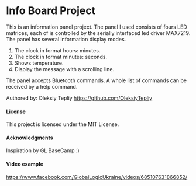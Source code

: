 # Info Board Project
This is an information panel project.
The panel I used consists of fours LED matrices, each of is controlled by the serially interfaced led driver MAX7219.
The panel has several information display modes.
1) The clock in format hours: minutes.
2) The clock in format minutes: seconds.
3) Shows temperature.
4) Display the message with a scrolling line.

The panel accepts Bluetooth commands. A whole list of commands can be received by a help command.

Authored by: Oleksiy Tepliy
https://github.com/OleksiyTepliy

#### License

This project is licensed under the MIT License.

#### Acknowledgments
Inspiration by GL BaseCamp :)

#### Video example
https://www.facebook.com/GlobalLogicUkraine/videos/685107631866852/


